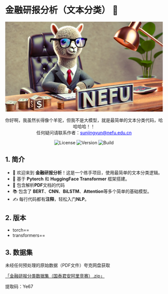 # 金融研报分析（文本分类） 🌟

<p align="center">
  <img src="logo.png" alt="Project Banner" width="600">
</p>
<p align="center">
  你好啊，我虽然长得像个羊驼，但我不是大模型，就是最简单的文本分类代码，哈哈哈哈！！<br>
  任何疑问请联系作者：<a href="mailto:sunjingyun@nefu.edu.cn" style="color: blue; text-decoration: underline;">sunjingyun@nefu.edu.cn</a>
</p>
<p align="center">
  <img src="https://img.shields.io/badge/license-MIT-blue" alt="License">
  <img src="https://img.shields.io/badge/miao~-miao~-yellow" alt="Version">
  <img src="https://img.shields.io/badge/Hello-HeiHei!-brightgreen" alt="Build">
</p>

## 1. 简介 

- 🎉 欢迎来到 **金融研报分析**！这是一个练手项目，使用最简单的文本分类逻辑。
- 🔧 基于 **Pytorch** 和 **HuggingFace Transformer** 框架搭建。
- 📄 包含解析**PDF**文档的代码
- 📚 包含了 **BERT**、**CNN**、**BiLSTM**、**Attention**等多个简单的基础模型。
- ✍️ 每行代码都有**注释**，轻松入门**NLP**。

## 2. 版本

- torch==
- transformers==

## 3. 数据集

未经任何预处理的原始数据（PDF文件）夸克网盘获取

[「金融研报分类数据集（国泰君安阿里竞赛）.zip」](https://pan.quark.cn/s/1eb2b50ccf52)

提取码：Ye67

